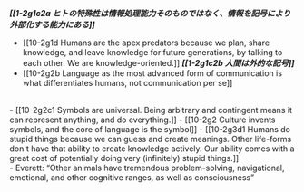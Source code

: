 ***[[1-2g1c2a ヒトの特殊性は情報処理能力そのものではなく、情報を記号により外部化する能力にある]]***
  - [[10-2g1d Humans are the apex predators because we plan, share knowledge, and leave knowledge for future generations, by talking to each other. We are knowledge-oriented.]]
		***[[1-2g1c2b 人間は外的な記号]]***
- [[10-2g2b Language as the most advanced form of communication is what differentiates humans, not communication per se]]
<br>
- [[10-2g2c1 Symbols are universal. Being arbitrary and contingent means it can represent anything, and do everything.]]
  - [[10-2g2 Culture invents symbols, and the core of language is the symbol]]
    - [[10-2g3d1 Humans do stupid things because we can guess and create meanings. Other life-forms don't have that ability to create knowledge actively. Our ability comes with a great cost of potentially doing very (infinitely) stupid things.]]
<br>
- Everett: “Other animals have tremendous problem-solving, navigational, emotional, and other cognitive ranges, as well as consciousness”
